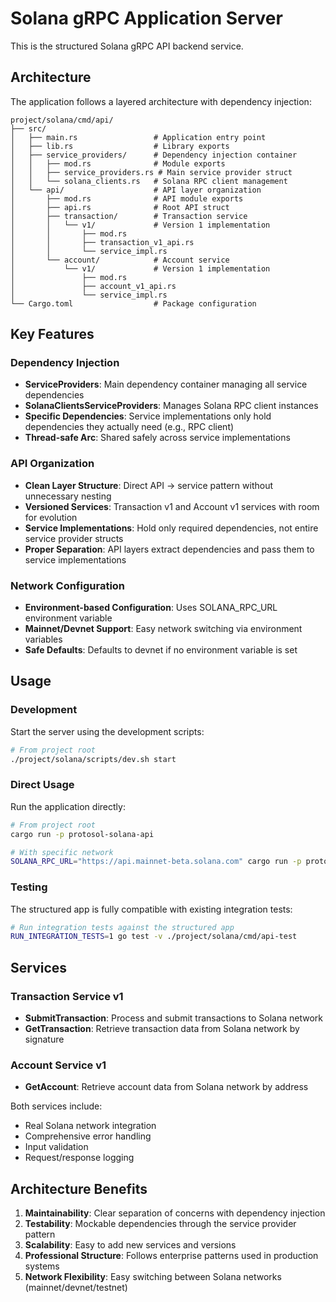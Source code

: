 # Solana gRPC Application Server

This is the structured Solana gRPC API backend service.

## Architecture

The application follows a layered architecture with dependency injection:

```
project/solana/cmd/api/
├── src/
│   ├── main.rs                 # Application entry point
│   ├── lib.rs                  # Library exports
│   ├── service_providers/      # Dependency injection container
│   │   ├── mod.rs              # Module exports
│   │   ├── service_providers.rs # Main service provider struct
│   │   └── solana_clients.rs   # Solana RPC client management
│   └── api/                    # API layer organization
│       ├── mod.rs              # API module exports
│       ├── api.rs              # Root API struct
│       ├── transaction/        # Transaction service
│       │   └── v1/             # Version 1 implementation
│       │       ├── mod.rs
│       │       ├── transaction_v1_api.rs
│       │       └── service_impl.rs
│       └── account/            # Account service
│           └── v1/             # Version 1 implementation
│               ├── mod.rs
│               ├── account_v1_api.rs
│               └── service_impl.rs
└── Cargo.toml                  # Package configuration
```

## Key Features

### Dependency Injection
- **ServiceProviders**: Main dependency container managing all service dependencies
- **SolanaClientsServiceProviders**: Manages Solana RPC client instances
- **Specific Dependencies**: Service implementations only hold dependencies they actually need (e.g., RPC client)
- **Thread-safe Arc<RpcClient>**: Shared safely across service implementations

### API Organization
- **Clean Layer Structure**: Direct API → service pattern without unnecessary nesting
- **Versioned Services**: Transaction v1 and Account v1 services with room for evolution
- **Service Implementations**: Hold only required dependencies, not entire service provider structs
- **Proper Separation**: API layers extract dependencies and pass them to service implementations

### Network Configuration
- **Environment-based Configuration**: Uses SOLANA_RPC_URL environment variable
- **Mainnet/Devnet Support**: Easy network switching via environment variables
- **Safe Defaults**: Defaults to devnet if no environment variable is set

## Usage

### Development

Start the server using the development scripts:
```bash
# From project root
./project/solana/scripts/dev.sh start
```

### Direct Usage

Run the application directly:
```bash
# From project root
cargo run -p protosol-solana-api

# With specific network
SOLANA_RPC_URL="https://api.mainnet-beta.solana.com" cargo run -p protosol-solana-api
```

### Testing

The structured app is fully compatible with existing integration tests:
```bash
# Run integration tests against the structured app
RUN_INTEGRATION_TESTS=1 go test -v ./project/solana/cmd/api-test
```

## Services

### Transaction Service v1
- **SubmitTransaction**: Process and submit transactions to Solana network
- **GetTransaction**: Retrieve transaction data from Solana network by signature

### Account Service v1
- **GetAccount**: Retrieve account data from Solana network by address

Both services include:
- Real Solana network integration
- Comprehensive error handling
- Input validation
- Request/response logging

## Architecture Benefits

1. **Maintainability**: Clear separation of concerns with dependency injection
2. **Testability**: Mockable dependencies through the service provider pattern
3. **Scalability**: Easy to add new services and versions
4. **Professional Structure**: Follows enterprise patterns used in production systems
5. **Network Flexibility**: Easy switching between Solana networks (mainnet/devnet/testnet)
